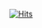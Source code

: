 [![Hits](https://hits.seeyoufarm.com/api/count/incr/badge.svg?url=https%3A%2F%2Fgithub.com%2Ftead1234&count_bg=%2379C83D&title_bg=%23555555&icon=amd.svg&icon_color=%23E7E7E7&title=hits&edge_flat=true)](https://hits.seeyoufarm.com)
